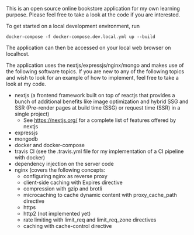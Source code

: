This is an open source online bookstore application for my own learning purpose.  Please feel free to take a look at the code if you are interested.

To get started on a local development environment, run

```
docker-compose -f docker-compose.dev.local.yml up --build
```

The application can then be accessed on your local web browser on localhost.

The application uses the nextjs/expressjs/nginx/mongo and makes use of the following software topics.  If you are new to any of the following topics and wish to look for an example of how to implement, feel free to take a look at my code.
- nextjs (a frontend framework built on top of reactjs that provides a bunch of additional benefits like image optimization and hybrid SSG and SSR (Pre-render pages at build time (SSG) or request time (SSR) in a single project)
   - See https://nextjs.org/ for a complete list of features offered by nextjs
- expressjs
- mongodb
- docker and docker-compose
- travis CI (see the .travis.yml file for my implementation of a CI pipeline with docker)
- dependency injection on the server code
- nginx (covers the following concepts:
   - configuring nginx as reverse proxy
   - client-side caching with Expires directive
   - compression with gzip and brotli
   - microcaching to cache dynamic content with proxy_cache_path directive
   - https
   - http2 (not implemented yet)
   - rate limiting with limit_req and limit_req_zone directives
   - caching with cache-control directive

